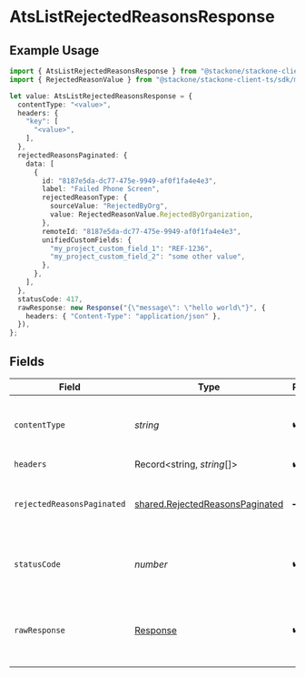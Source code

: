 # AtsListRejectedReasonsResponse

## Example Usage

```typescript
import { AtsListRejectedReasonsResponse } from "@stackone/stackone-client-ts/sdk/models/operations";
import { RejectedReasonValue } from "@stackone/stackone-client-ts/sdk/models/shared";

let value: AtsListRejectedReasonsResponse = {
  contentType: "<value>",
  headers: {
    "key": [
      "<value>",
    ],
  },
  rejectedReasonsPaginated: {
    data: [
      {
        id: "8187e5da-dc77-475e-9949-af0f1fa4e4e3",
        label: "Failed Phone Screen",
        rejectedReasonType: {
          sourceValue: "RejectedByOrg",
          value: RejectedReasonValue.RejectedByOrganization,
        },
        remoteId: "8187e5da-dc77-475e-9949-af0f1fa4e4e3",
        unifiedCustomFields: {
          "my_project_custom_field_1": "REF-1236",
          "my_project_custom_field_2": "some other value",
        },
      },
    ],
  },
  statusCode: 417,
  rawResponse: new Response("{\"message\": \"hello world\"}", {
    headers: { "Content-Type": "application/json" },
  }),
};
```

## Fields

| Field                                                                                     | Type                                                                                      | Required                                                                                  | Description                                                                               |
| ----------------------------------------------------------------------------------------- | ----------------------------------------------------------------------------------------- | ----------------------------------------------------------------------------------------- | ----------------------------------------------------------------------------------------- |
| `contentType`                                                                             | *string*                                                                                  | :heavy_check_mark:                                                                        | HTTP response content type for this operation                                             |
| `headers`                                                                                 | Record<string, *string*[]>                                                                | :heavy_check_mark:                                                                        | N/A                                                                                       |
| `rejectedReasonsPaginated`                                                                | [shared.RejectedReasonsPaginated](../../../sdk/models/shared/rejectedreasonspaginated.md) | :heavy_minus_sign:                                                                        | The list of rejected reasons was retrieved.                                               |
| `statusCode`                                                                              | *number*                                                                                  | :heavy_check_mark:                                                                        | HTTP response status code for this operation                                              |
| `rawResponse`                                                                             | [Response](https://developer.mozilla.org/en-US/docs/Web/API/Response)                     | :heavy_check_mark:                                                                        | Raw HTTP response; suitable for custom response parsing                                   |